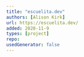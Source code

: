 ```yaml
---
title: "escuelita.dev"
authors: [Alison Kirk]
url: https://escuelita.dev/
added: 2020-11-9
types: [project]
repo: 
usedGenerator: false
---
```


